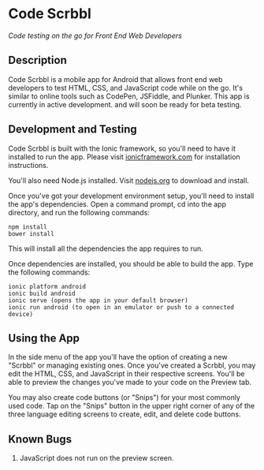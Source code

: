 # Code Scrbbl

*Code testing on the go for Front End Web Developers*


## Description

Code Scrbbl is a mobile app for Android that allows front end web developers to test HTML, CSS, and JavaScript code while on the go. It's similar to online tools such as CodePen, JSFiddle, and Plunker.
This app is currently in active development. and will soon be ready for beta testing.

## Development and Testing

Code Scrbbl is built with the Ionic framework, so you'll need to have it installed to run the app. Please visit [ionicframework.com](http://ionicframework.com/ "Ionic Framework") for installation instructions.

You'll also need Node.js installed. Visit [nodejs.org](http://nodejs.org/ "Node.js") to download and install.

Once you've got your development environment setup, you'll need to install the app's dependencies. Open a command prompt, cd into the app directory, and run the following commands:
```
npm install
bower install
```
This will install all the dependencies the app requires to run.

Once dependencies are installed, you should be able to build the app. Type the following commands:
```
ionic platform android
ionic build android
ionic serve (opens the app in your default browser)
ionic run android (to open in an emulator or push to a connected device)
```

## Using the App

In the side menu of the app you'll have the option of creating a new "Scrbbl" or managing existing ones. Once you've created a Scrbbl, you may edit the HTML, CSS, and JavaScript in their respective screens. You'll be able to preview the changes you've made to your code on the Preview tab.

You may also create code buttons (or "Snips") for your most commonly used code. Tap on the "Snips" button in the upper right corner of any of the three language editing screens to create, edit, and delete code buttons.

## Known Bugs
1. JavaScript does not run on the preview screen.

